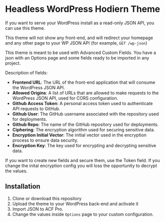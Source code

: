 # Headless WordPress Hodiern Theme

If you want to serve your WordPress install as a read-only JSON API, you can use this theme.

This theme will not show any front-end, and will redirect your homepage and any other page to your WP JSON API (for example, `GET /wp-json`)

This theme is meant to be used with Advanced Custom Fields. You have a json with an Options page and some fields ready to be imported in any project. 

Description of fields: 
- **Frontend URL**: The URL of the front-end application that will consume the WordPress JSON API.
- **Allowed Origins**: A list of URLs that are allowed to make requests to the WordPress JSON API, used for CORS configuration.
- **Github Access Token**: A personal access token used to authenticate API requests to GitHub.
- **Github User**: The GitHub username associated with the repository used for deployments.
- **Github Repo**: The name of the GitHub repository used for deployments.
- **Ciphering**: The encryption algorithm used for securing sensitive data.
- **Encryption Initial Vector**: The initial vector used in the encryption process to ensure data security.
- **Encryption Key**: The key used for encrypting and decrypting sensitive data.

If you want to create new fields and secure them, use the Token field. 
If you change the inital encryption config you will loss the opportunity to decrypt the values.

## Installation

1.  Clone or download this repository
2.  Upload the theme to your WordPress back-end and activate it
3.  Import JSON to ACF Pro.
4.  Change the values inside `Options` page to your custom configuration.
